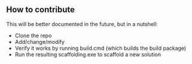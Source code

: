 ## How to contribute
This will be better documented in the future, but in a nutshell:

  * Clone the repo
  * Add/change/modify
  * Verify it works by running build.cmd (which builds the build package)
  * Run the resulting scaffolding.exe to scaffold a new solution  